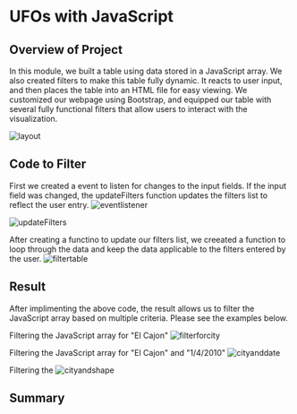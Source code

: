 # UFOs with JavaScript

## Overview of Project
In this module, we built a table using data stored in a JavaScript array. We also created filters to make this table fully dynamic.  It reacts to user input, and then places the table into an HTML file for easy viewing.  We customized our webpage using Bootstrap, and equipped our table with several fully functional filters that allow users to interact with the visualization.

![layout](https://user-images.githubusercontent.com/88443672/141168360-884e9f9b-3667-4bb3-8601-6d6e5c5c688c.png)


## Code to Filter
First we created a event to listen for changes to the input fields.  If the input field was changed, the updateFilters function updates the filters list to reflect the user entry.
![eventlistener](https://user-images.githubusercontent.com/88443672/141170380-f75b6aed-0bc4-4cf8-a6a0-79466acc8a58.png)

![updateFilters](https://user-images.githubusercontent.com/88443672/141170393-8183aa10-e952-42db-9081-914f79cc5fbc.png)

After creating a functino to update our filters list, we creeated a function to loop through the data and keep the data applicable to the filters entered by the user.
![filtertable](https://user-images.githubusercontent.com/88443672/141170496-13620d0a-9347-47ee-8cde-b7c7d438793d.png)

## Result
After implimenting the above code, the result allows us to filter the JavaScript array based on multiple criteria.  Please see the examples below.

Filtering the JavaScript array for "El Cajon"
![filterforcity](https://user-images.githubusercontent.com/88443672/141168660-4d5c8052-6160-4104-bf5f-de2d2673ffff.png)

Filtering the JavaScript array for "El Cajon" and "1/4/2010"
![cityanddate](https://user-images.githubusercontent.com/88443672/141168671-7c9303bb-a469-43ba-b57b-d17c0f730c2c.png)

Filtering the 
![cityandshape](https://user-images.githubusercontent.com/88443672/141168682-eaddad47-179f-4028-9bca-eade32c9c6b0.png)

## Summary

